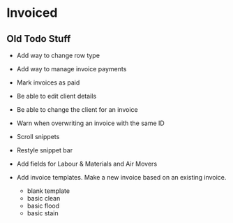 
# Invoiced

## Old Todo Stuff

- Add way to change row type

- Add way to manage invoice payments
- Mark invoices as paid

- Be able to edit client details
- Be able to change the client for an invoice

- Warn when overwriting an invoice with the same ID

- Scroll snippets
- Restyle snippet bar

- Add fields for Labour & Materials and Air Movers

- Add invoice templates. Make a new invoice based on an existing invoice. 

    - blank template
    - basic clean
    - basic flood
    - basic stain
